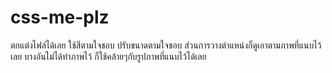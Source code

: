 # css-me-plz
ตกแต่งไฟล์ได้เลย ใช้สีตามใจชอบ ปรับขนาดตามใจชอบ ส่วนการวางตำแหน่งก็ดูเอาตามภาพที่แนบไว้เลย
บางอันไม่ได้ทำภาพไว้ ก็ใช้คล้ายๆกับรูปภาพที่แนบไว้ได้เลย
